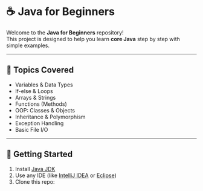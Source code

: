 # ☕ Java for Beginners

Welcome to the **Java for Beginners** repository!  
This project is designed to help you learn **core Java** step by step with simple examples.

---

## 📘 Topics Covered

- Variables & Data Types  
- If-else & Loops  
- Arrays & Strings  
- Functions (Methods)  
- OOP: Classes & Objects  
- Inheritance & Polymorphism  
- Exception Handling  
- Basic File I/O

---

## 🚀 Getting Started

1. Install [Java JDK](https://www.oracle.com/java/technologies/javase-downloads.html)  
2. Use any IDE (like [IntelliJ IDEA](https://www.jetbrains.com/idea/) or [Eclipse](https://www.eclipse.org))  
3. Clone this repo:


